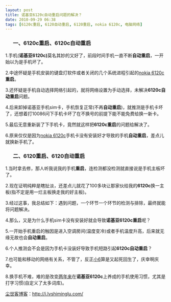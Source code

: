 ```yaml
---
layout: post
title: 诺基亚6120c自动重启问题的解决？
date: 2010-09-29 06:38
tags: [6120c重启, 6120自动重启, 6120重启, nokia 6120c, 电脑网络]
---
```

<ol>
<h3>一、6120c重启、6120c自动重启</h3>
</ol>
1.手机(<strong>诺基亚6120c)</strong>莫名其妙的又好了，前段时间手机一直不断<strong>自动重启</strong>，一开始以为是手机坏了。

2.中途怀疑是手机安装的键盘灯软件或者关闭的几个系统进程引起的<a href="http://i.lvshiminglu.com/tag/nokia-6120c" target="_blank">nokia 6120c</a><strong>重启</strong>。

3.还怀疑是手机自动选择网络引起的，就将网络设置为手动选择，未解决<strong>6120c自动重启</strong>问题。

4.后来卸掉诺基亚手机sim卡，手机恢复正常(不再<strong>自动重启</strong>)，就推测是手机卡坏了，还想着打10086问下手机卡坏了在不换号的前提下能不能免费给换一新卡。

5.最后无意重新装了下手机卡，竟然就这样把<strong>6120c重启</strong>的问题给解决了。

6.原来仅仅是因为<a href="http://i.lvshiminglu.com/tag/nokia-6120c" target="_blank">nokia 6120c</a>手机卡没有安装好才导致的手机<strong>自动重启</strong>，差点儿就换新手机了。
<ol>
<h3>二、6120重启、6120自动重启</h3>
</ol>
1.当时拿去修，那人听我说我的手机<strong>重启</strong>，连检测都没检测就直接说是手机主板坏了。

2.现在证明纯粹是瞎扯淡，还差点儿就花了100多块让那家伙给我的<strong>6120c</strong>换一主板(指不定是用一烂主板换走我的好主板)。

3.经过这事，我总结如下：遇到问题，一个环节一个环节的检测与排除，最终就能将问题解决。

4.那么，又是为什么手机sim卡没有安装好就会导致<strong>诺基亚6120c重启</strong>呢？

5.一开始手机重启的触因是进入空调房间(温度变冷)或者手机温度升高，后来就无缘无故也会<strong>自动重启</strong>。

6.个人推测会不会是因为手机卡没装好导致手机短路引起<strong>6120c自动重启</strong>？

7.也可能和移动的网络有关系，不管了，反正<a href="http://i.lvshiminglu.com/blog/318.html" target="_blank">小6</a>算是又起死回生了，庆幸啊庆幸。

8.换手机不难，难的是改变<a href="http://i.lvshiminglu.com/blog/136.html" target="_blank">两年来</a>在<strong>诺基亚6120c</strong>上养成的手机使用习惯，尤其是打字习惯(自定义了太多词库)。

<a href="http://i.lvshiminglu.com/">尘世客博客</a>：<a href="http://i.lvshiminglu.com/">http://i.lvshiminglu.com/</a>

